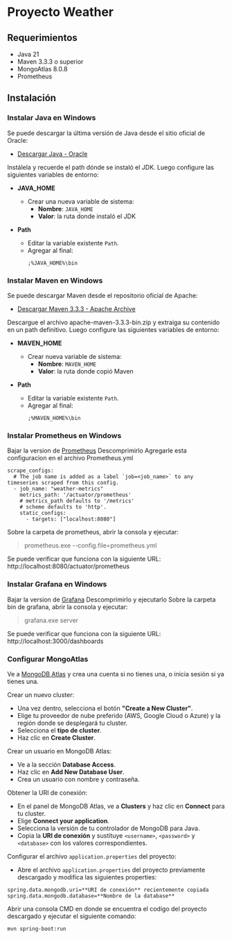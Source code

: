 # Proyecto Weather

## Requerimientos

- Java 21
- Maven 3.3.3 o superior
- MongoAtlas 8.0.8
- Prometheus

## Instalación

### Instalar Java en Windows

Se puede descargar la última versión de Java desde el sitio oficial de Oracle:

- [Descargar Java - Oracle](https://www.oracle.com/java/technologies/javase-downloads.html)

Instálela y recuerde el path dónde se instaló el JDK.
Luego configure las siguientes variables de entorno:

- **JAVA_HOME**
  - Crear una nueva variable de sistema:
    - **Nombre**: `JAVA_HOME`
    - **Valor**: la ruta donde instaló el JDK

- **Path**
  - Editar la variable existente `Path`.
  - Agregar al final:
    ```
    ;%JAVA_HOME%\bin
    ```

### Instalar Maven en Windows

Se puede descargar Maven desde el repositorio oficial de Apache:

- [Descargar Maven 3.3.3 - Apache Archive](https://archive.apache.org/dist/maven/maven-3/3.3.3/binaries/)

Descargue el archivo apache-maven-3.3.3-bin.zip y extraiga su contenido en un path definitivo.
Luego configure las siguientes variables de entorno:

- **MAVEN_HOME**
  - Crear nueva variable de sistema:
    - **Nombre**: `MAVEN_HOME`
    - **Valor**: la ruta donde copió Maven

- **Path**
  - Editar la variable existente `Path`.
  - Agregar al final:
    ```
    ;%MAVEN_HOME%\bin
    ```
### Instalar Prometheus en Windows
Bajar la version de [Prometheus](https://prometheus.io/download/)
Descomprimirlo
Agregarle esta configuracion en el archivo Prometheus.yml
```
scrape_configs:
  # The job name is added as a label `job=<job_name>` to any timeseries scraped from this config.
  - job_name: "weather-metrics"
    metrics_path: '/actuator/prometheus'
    # metrics_path defaults to '/metrics'
    # scheme defaults to 'http'.
    static_configs:
      - targets: ["localhost:8080"]
```
Sobre la carpeta de prometheus, abrir la consola y ejecutar: 
>prometheus.exe --config.file=prometheus.yml

Se puede verificar que funciona con la siguiente URL: http://localhost:8080/actuator/prometheus

### Instalar Grafana en Windows
Bajar la version de [Grafana](https://grafana.com/grafana/download)
Descomprimirlo y ejecutarlo
Sobre la carpeta bin de grafana, abrir la consola y ejecutar: 
>grafana.exe server

Se puede verificar que funciona con la siguiente URL: http://localhost:3000/dashboards

### Configurar MongoAtlas

Ve a [MongoDB Atlas](https://www.mongodb.com/cloud/atlas) y crea una cuenta si no tienes una, o inicia sesión si ya tienes una.

Crear un nuevo cluster:
  - Una vez dentro, selecciona el botón **"Create a New Cluster"**.
  - Elige tu proveedor de nube preferido (AWS, Google Cloud o Azure) y la región donde se desplegará tu cluster.
  - Selecciona el **tipo de cluster**.
  - Haz clic en **Create Cluster**.

Crear un usuario en MongoDB Atlas:
- Ve a la sección **Database Access**.
- Haz clic en **Add New Database User**.
- Crea un usuario con nombre y contraseña.

Obtener la URI de conexión:
- En el panel de MongoDB Atlas, ve a **Clusters** y haz clic en **Connect** para tu cluster.
- Elige **Connect your application**.
- Selecciona la versión de tu controlador de MongoDB para Java.
- Copia la **URI de conexión** y sustituye `<username>`, `<password>` y `<database>` con los valores correspondientes.

Configurar el archivo `application.properties` del proyecto:
- Abre el archivo `application.properties` del proyecto previamente descargado y modifica las siguientes properties:
```properties
spring.data.mongodb.uri=**URI de conexión** recientemente copiada
spring.data.mongodb.database=**Nombre de la database**
```

Abrir una consola CMD en donde se encuentra el codigo del proyecto descargado y ejecutar el siguiente comando:

```bash
mvn spring-boot:run
```

